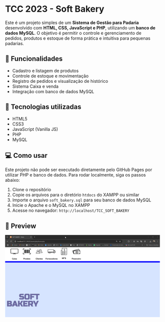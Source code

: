 # TCC 2023 - Soft Bakery

Este é um projeto simples de um **Sistema de Gestão para Padaria** desenvolvido com **HTML, CSS, JavaScript e PHP**, utilizando um **banco de dados MySQL**. O objetivo é permitir o controle e gerenciamento de pedidos, produtos e estoque de forma prática e intuitiva para pequenas padarias.

## 🔢 Funcionalidades

- Cadastro e listagem de produtos
- Controle de estoque e movimentação
- Registro de pedidos e visualização de histórico
- Sistema Caixa e venda
- Integração com banco de dados MySQL

## 🧠 Tecnologias utilizadas

- HTML5
- CSS3
- JavaScript (Vanilla JS)
- PHP
- MySQL

## 💻 Como usar

Este projeto não pode ser executado diretamente pelo GitHub Pages por utilizar PHP e banco de dados. Para rodar localmente, siga os passos abaixo:

1. Clone o repositório
2. Copie os arquivos para o diretório `htdocs` do XAMPP ou similar
3. Importe o arquivo `soft_bakery.sql` para seu banco de dados MySQL
4. Inicie o Apache e o MySQL no XAMPP
5. Acesse no navegador: `http://localhost/TCC_SOFT_BAKERY`

## 📸 Preview

![Preview](TCC_PAGES/img//Preview.gif)
